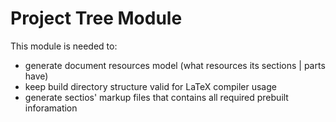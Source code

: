 # Project Tree Module

This module is needed to:
- generate document resources model (what resources its sections | parts have)
- keep build directory structure valid for LaTeX compiler usage
- generate sectios' markup files that contains all required prebuilt inforamation
